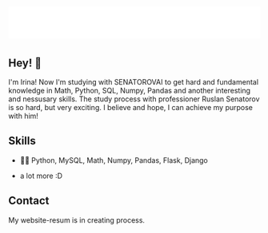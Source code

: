 <h1 align="center">
  <img src="https://raw.githubusercontent.com/YugayIrina/YugayIrina/master/name.svg" alt="Yugay Irina" />
</h1>

## Hey! 👋
I'm Irina!
Now I'm studying with SENATOROVAI to get hard and fundamental knowledge in Math, Python, SQL, Numpy, Pandas and another interesting and nessusary skills. The study process with professioner Ruslan Senatorov is so hard, but very exciting. I believe and hope, I can achieve my purpose with him!

## Skills
- 👨‍💻 Python, MySQL, Math, Numpy, Pandas, Flask, Django
+ a lot more :D

## Contact
My website-resum is in creating process.

